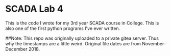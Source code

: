 # SCADA Lab 4

This is the code I wrote for my 3rd year SCADA course in College. This is also one of the first python programs I've ever written.

##Note:
This repo was originally uploaded to a private gitea server. Thus why the timestamps are a little weird. Original file dates are from November-December 2018.
